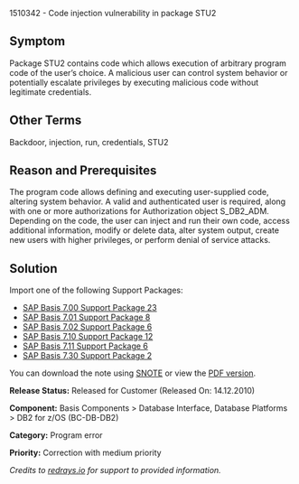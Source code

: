 1510342 - Code injection vulnerability in package STU2

## Symptom

Package STU2 contains code which allows execution of arbitrary program code of the user’s choice. A malicious user can control system behavior or potentially escalate privileges by executing malicious code without legitimate credentials.

## Other Terms

Backdoor, injection, run, credentials, STU2

## Reason and Prerequisites

The program code allows defining and executing user-supplied code, altering system behavior. A valid and authenticated user is required, along with one or more authorizations for Authorization object S_DB2_ADM. Depending on the code, the user can inject and run their own code, access additional information, modify or delete data, alter system output, create new users with higher privileges, or perform denial of service attacks.

## Solution

Import one of the following Support Packages:

- [SAP Basis 7.00 Support Package 23](https://me.sap.com/supportpackage/SAPKB70023)
- [SAP Basis 7.01 Support Package 8](https://me.sap.com/supportpackage/SAPKB70108)
- [SAP Basis 7.02 Support Package 6](https://me.sap.com/supportpackage/SAPKB70206)
- [SAP Basis 7.10 Support Package 12](https://me.sap.com/supportpackage/SAPKB71012)
- [SAP Basis 7.11 Support Package 6](https://me.sap.com/supportpackage/SAPKB71106)
- [SAP Basis 7.30 Support Package 2](https://me.sap.com/supportpackage/SAPKB73002)

You can download the note using [SNOTE](https://notesdownloads.sap.com/note/0040000017098712017) or view the [PDF version](https://userapps.support.sap.com/sap/support/sfm/notes/print/0001510342?language=en-US&token=D107AFF0BC07470946F1E99C81FC5C1D).

**Release Status:** Released for Customer (Released On: 14.12.2010)

**Component:** Basis Components > Database Interface, Database Platforms > DB2 for z/OS (BC-DB-DB2)

**Category:** Program error

**Priority:** Correction with medium priority

*Credits to [redrays.io](https://redrays.io) for support to provided information.*
